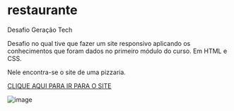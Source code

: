 # restaurante
 Desafio Geração Tech

Desafio no qual tive que fazer um site responsivo aplicando os conhecimentos que foram dados no primeiro módulo do curso. Em HTML e CSS.

Nele encontra-se o site de uma pizzaria.

<a href="https://marilliamota.github.io/restaurante/La pizza" target="_blank">CLIQUE AQUI PARA IR PARA O SITE</a>

![image](https://github.com/user-attachments/assets/28874452-bff2-4bdf-8549-69dfb23c9a16)
